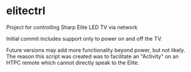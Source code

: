 elitectrl
=========

Project for controlling Sharp Elite LED TV via network

Initial commit includes support only to power on and off the TV.

Future versions may add more functionality beyond power, but not likely.
The reason this script was created was to facilitate an "Activity" on an 
HTPC remote which cannot directly speak to the Elite.



